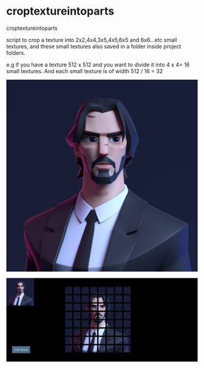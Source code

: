 # croptextureintoparts

croptextureintoparts

script to crop a texture into 2x2,4x4,3x5,4x5,6x5 and 6x6...etc small textures, and these small textures also saved in a folder inside project folders.

e.g if you have a texture 512 x 512 and you want to divide it into 4 x 4= 16 small textures. And each small texture is of width 512 / 16 = 32 

![alt text](https://github.com/abdulhaseeb-ai/croptextureintoparts/blob/main/kontorn-boonyanate-john-comp-v004.jpg)

![alt text](https://github.com/abdulhaseeb-ai/croptextureintoparts/blob/main/sdcsdcsd.PNG)
